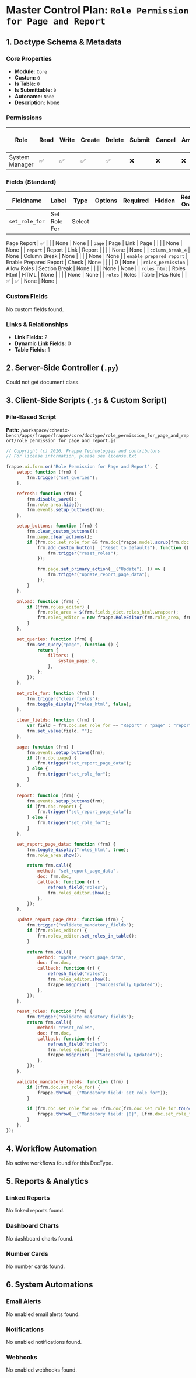 # Master Control Plan: `Role Permission for Page and Report`

## 1. Doctype Schema & Metadata

### Core Properties
- **Module:** `Core`
- **Custom:** `0`
- **Is Table:** `0`
- **Is Submittable:** `0`
- **Autoname:** `None`
- **Description:** None

### Permissions
| Role | Read | Write | Create | Delete | Submit | Cancel | Amend | Report | Import | Export | Print | Email | Share | Set User Perms |
|---|---|---|---|---|---|---|---|---|---|---|---|---|---|---|
| System Manager | ✅ | ✅ | ✅ | ✅ | ❌ | ❌ | ❌ | ❌ | ❌ | ❌ | ✅ | ✅ | ✅ | ❌ |


### Fields (Standard)
| Fieldname | Label | Type | Options | Required | Hidden | Read Only | Default | Description |
|---|---|---|---|---|---|---|---|---|
| `set_role_for` | Set Role For | Select | 
Page
Report | ✅ |  |  | None | None |
| `page` | Page | Link | Page |  |  |  | None | None |
| `report` | Report | Link | Report |  |  |  | None | None |
| `column_break_4` | None | Column Break | None |  |  |  | None | None |
| `enable_prepared_report` | Enable Prepared Report | Check | None |  |  |  | 0 | None |
| `roles_permission` | Allow Roles | Section Break | None |  |  |  | None | None |
| `roles_html` | Roles Html | HTML | None |  |  |  | None | None |
| `roles` | Roles | Table | Has Role |  | ✅ | ✅ | None | None |


### Custom Fields
No custom fields found.


### Links & Relationships
- **Link Fields:** 2
- **Dynamic Link Fields:** 0
- **Table Fields:** 1

## 2. Server-Side Controller (`.py`)
Could not get document class.


## 3. Client-Side Scripts (`.js` & Custom Script)
### File-Based Script
**Path:** `/workspace/cohenix-bench/apps/frappe/frappe/core/doctype/role_permission_for_page_and_report/role_permission_for_page_and_report.js`
```javascript
// Copyright (c) 2016, Frappe Technologies and contributors
// For license information, please see license.txt

frappe.ui.form.on("Role Permission for Page and Report", {
	setup: function (frm) {
		frm.trigger("set_queries");
	},

	refresh: function (frm) {
		frm.disable_save();
		frm.role_area.hide();
		frm.events.setup_buttons(frm);
	},

	setup_buttons: function (frm) {
		frm.clear_custom_buttons();
		frm.page.clear_actions();
		if (frm.doc.set_role_for && frm.doc[frappe.model.scrub(frm.doc.set_role_for)]) {
			frm.add_custom_button(__("Reset to defaults"), function () {
				frm.trigger("reset_roles");
			});

			frm.page.set_primary_action(__("Update"), () => {
				frm.trigger("update_report_page_data");
			});
		}
	},

	onload: function (frm) {
		if (!frm.roles_editor) {
			frm.role_area = $(frm.fields_dict.roles_html.wrapper);
			frm.roles_editor = new frappe.RoleEditor(frm.role_area, frm);
		}
	},

	set_queries: function (frm) {
		frm.set_query("page", function () {
			return {
				filters: {
					system_page: 0,
				},
			};
		});
	},

	set_role_for: function (frm) {
		frm.trigger("clear_fields");
		frm.toggle_display("roles_html", false);
	},

	clear_fields: function (frm) {
		var field = frm.doc.set_role_for == "Report" ? "page" : "report";
		frm.set_value(field, "");
	},

	page: function (frm) {
		frm.events.setup_buttons(frm);
		if (frm.doc.page) {
			frm.trigger("set_report_page_data");
		} else {
			frm.trigger("set_role_for");
		}
	},

	report: function (frm) {
		frm.events.setup_buttons(frm);
		if (frm.doc.report) {
			frm.trigger("set_report_page_data");
		} else {
			frm.trigger("set_role_for");
		}
	},

	set_report_page_data: function (frm) {
		frm.toggle_display("roles_html", true);
		frm.role_area.show();

		return frm.call({
			method: "set_report_page_data",
			doc: frm.doc,
			callback: function (r) {
				refresh_field("roles");
				frm.roles_editor.show();
			},
		});
	},

	update_report_page_data: function (frm) {
		frm.trigger("validate_mandatory_fields");
		if (frm.roles_editor) {
			frm.roles_editor.set_roles_in_table();
		}

		return frm.call({
			method: "update_report_page_data",
			doc: frm.doc,
			callback: function (r) {
				refresh_field("roles");
				frm.roles_editor.show();
				frappe.msgprint(__("Successfully Updated"));
			},
		});
	},

	reset_roles: function (frm) {
		frm.trigger("validate_mandatory_fields");
		return frm.call({
			method: "reset_roles",
			doc: frm.doc,
			callback: function (r) {
				refresh_field("roles");
				frm.roles_editor.show();
				frappe.msgprint(__("Successfully Updated"));
			},
		});
	},

	validate_mandatory_fields: function (frm) {
		if (!frm.doc.set_role_for) {
			frappe.throw(__("Mandatory field: set role for"));
		}

		if (frm.doc.set_role_for && !frm.doc[frm.doc.set_role_for.toLocaleLowerCase()]) {
			frappe.throw(__("Mandatory field: {0}", [frm.doc.set_role_for]));
		}
	},
});

```




## 4. Workflow Automation
No active workflows found for this DocType.


## 5. Reports & Analytics
### Linked Reports
No linked reports found.


### Dashboard Charts
No dashboard charts found.


### Number Cards
No number cards found.


## 6. System Automations
### Email Alerts
No enabled email alerts found.


### Notifications
No enabled notifications found.


### Webhooks
No enabled webhooks found.
